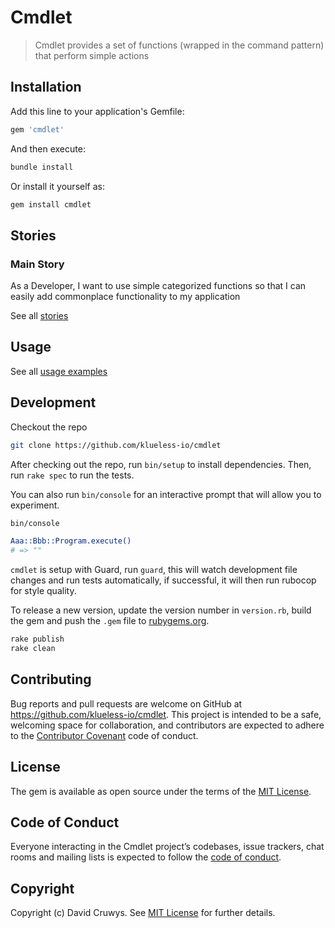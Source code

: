 # Cmdlet

> Cmdlet provides a set of functions (wrapped in the command pattern) that perform simple actions

## Installation

Add this line to your application's Gemfile:

```ruby
gem 'cmdlet'
```

And then execute:

```bash
bundle install
```

Or install it yourself as:

```bash
gem install cmdlet
```

## Stories

### Main Story

As a Developer, I want to use simple categorized functions so that I can easily add commonplace functionality to my application

See all [stories](./STORIES.md)


## Usage

See all [usage examples](./USAGE.md)



## Development

Checkout the repo

```bash
git clone https://github.com/klueless-io/cmdlet
```

After checking out the repo, run `bin/setup` to install dependencies. Then, run `rake spec` to run the tests. 

You can also run `bin/console` for an interactive prompt that will allow you to experiment.

```bash
bin/console

Aaa::Bbb::Program.execute()
# => ""
```

`cmdlet` is setup with Guard, run `guard`, this will watch development file changes and run tests automatically, if successful, it will then run rubocop for style quality.

To release a new version, update the version number in `version.rb`, build the gem and push the `.gem` file to [rubygems.org](https://rubygems.org).

```bash
rake publish
rake clean
```

## Contributing

Bug reports and pull requests are welcome on GitHub at https://github.com/klueless-io/cmdlet. This project is intended to be a safe, welcoming space for collaboration, and contributors are expected to adhere to the [Contributor Covenant](http://contributor-covenant.org) code of conduct.

## License

The gem is available as open source under the terms of the [MIT License](https://opensource.org/licenses/MIT).

## Code of Conduct

Everyone interacting in the Cmdlet project’s codebases, issue trackers, chat rooms and mailing lists is expected to follow the [code of conduct](https://github.com/klueless-io/cmdlet/blob/master/CODE_OF_CONDUCT.md).

## Copyright

Copyright (c) David Cruwys. See [MIT License](LICENSE.txt) for further details.
